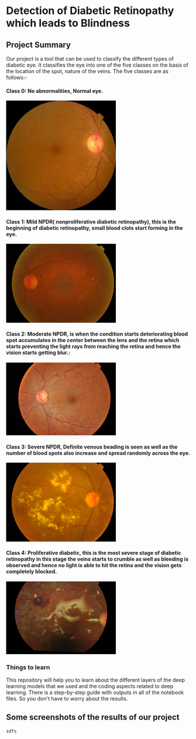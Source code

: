 # Detection of Diabetic Retinopathy which leads to Blindness

## Project Summary
Our project is a tool that can be used to classify the different types of diabetic
eye. It classifies the eye into one of the five classes on the basis of the location
of the spot, nature of the veins. The five classes are as follows:-

#### Class 0: No abnormalities, Normal eye.
<img src="images/class0.jpg" width=300>

#### Class 1: Mild NPDR( nonproliferative diabetic retinopathy), this is the beginning of diabetic retinopathy, small blood clots start forming in the eye.
<img src="images/class1.jpg" width=300>

#### Class 2: Moderate NPDR, is when the condition starts deteriorating blood spot accumulates in the center between the lens and the retina which starts preventing the light rays from reaching the retina and hence the vision starts getting blur.: 
<img src="images/class2.jpg" width=300>

#### Class 3: Severe NPDR, Definite venous beading is seen as well as the number of blood spots also increase and spread randomly across the eye.
<img src="images/class3.jpg" width=300>

#### Class 4: Proliferative diabetic, this is the most severe stage of diabetic retinopathy in this stage the veins starts to crumble as well as bleeding is observed and hence no light is able to hit the retina and the vision gets completely blocked. 
<img src="images/class4.jpg" width=300>


### Things to learn
This repository will help you to learn about the different layers of the deep learning models that we used and the coding aspects related to deep learning. There is a step-by-step guide with outputs in all of the notebook files. So you don't have to worry about the results.

## Some screenshots of the results of our project

```
sdfs
```
